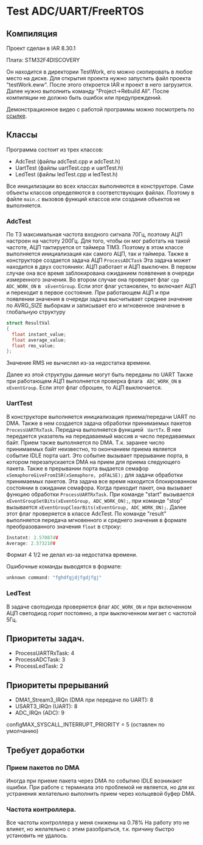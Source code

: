 # Test ADC/UART/FreeRTOS

## Компиляция
Проект сделан в IAR 8.30.1

Плата: STM32F4DISCOVERY

Он находится в директории TestWork, его можно скопировать в любое место на диске. Для открытия проекта нужно запустить файл проекта "testWork.eww". После этого откроется IAR и проект в него загрузится. Далее нужно выполнить команду "Project->Rebuild All". После компиляции не должно быть ошибок или предупреждений.

Демонстрационное видео с работой программы можно посмотреть по [ссылке](https://youtu.be/v4UJ3gqKli8).



## Классы
Программа состоит из трех классов:
- AdcTest (файлы adcTest.cpp и adcTest.h)
- UartTest (файлы uartTest.cpp и uartTest.h)
- LedTest (файлы ledTest.cpp и ledTest.h)

Все иницилизации во всех классах выполняются в конструкторе. Сами объекты классов определяются в соответствующих файлах. Поэтому в файле ```main.c``` вызовов функций классов или создания объектов не выполняется.

### AdcTest
По ТЗ максимальная частота входного сигнала 70Гц, поэтому АЦП настроен на частоту 200Гц. Для того, чтобы он мог работать на такой частоте, АЦП тактируется от таймера TIM3. Поэтому в этом классе выполняется инициализация как самого АЦП, так и таймера.
Также в конструкторе создается задача АЦП ``` ProcessADCTask ``` Эта задача может находится в двух состояниях: АЦП работает и АЦП выключен. В первом случае она все время заблокирована ожиданием появления в очереди измеренного значения. Во втором случае она проверяет флаг ```cpp ADC_WORK_ON``` в ``` xEventGroup```. Если этот флаг установлен, то включает АЦП и переходит в первое состояние.
При работающем АЦП и при появлении значения в очереди задача высчитывает среднее значение по AVRG_SIZE выборкам и записывает его и мгновенное значение в глобальную структуру
```cpp
struct ResultVal
{
  float instant_value;
  float average_value;
  float rms_value;
};
```
Значение RMS не вычислял из-за недостатка времени.

Далее из этой структуры данные могут быть переданы по UART
Также при работающем АЦП выполняется проверка флага ``` ADC_WORK_ON``` в ``` xEventGroup```. Если этот флаг сброшен, то АЦП выключается.


### UartTest
В конструкторе выполняется инициализация приема/передачи UART по DMA. Также в нем создается задача обработки принимаемых пакетов ```ProcessUARTRxTask```.
Передача выполняется функцией ``` UartTx```. В нее передается указатель на передаваемый массив и число передаваемых байт.
Прием также выполняется по DMA. Т.к. заранее число принимаемых байт неизвестно, то окончанием приема является событие IDLE порта uart. Это событие вызывает прерывание порта, в котором перезапускается DMA на прием для приема следующего пакета. 
Также в прерывании порта выдается семафор ```xSemaphoreGiveFromISR(xSemaphore, pdFALSE);``` для задачи обработки принимаемых пакетов. Эта задача все время находится блокированном состоянии в ожидании семафора. Когда приходит пакет, она вызывает функцию обработки ```ProcessUARTRxTask```. При команде "start" вызывается ```xEventGroupSetBits(xEventGroup, ADC_WORK_ON);```, при команде "stop" вызывается ```xEventGroupClearBits(xEventGroup, ADC_WORK_ON);```. Далее этот флаг проверяется в классе AdcTest. По команде "result" выполняется передача мгновенного и среднего значения в формате преобразованного значения ```float``` в строку:
```cpp
Instatnt: 2.570874V
Average: 2.573210V
```
Формат 4 1/2 не делал из-за недостатка времени.

Ошибочные команды выводятся в формате:
```cpp
unknown command: "fghdfgjdjfgdjfgj"
```

### LedTest
В задаче свотодиода проверяется флаг ```ADC_WORK_ON``` и при включенном АЦП светодиод горит постоянно, а при выключенном мигает с частотой 5Гц.

## Приоритеты задач.
- ProcessUARTRxTask: 4
- ProcessADCTask: 3
- ProcessLedTask: 2

## Приоритеты прерываний
- DMA1_Stream3_IRQn (DMA при передаче по UART): 8
- USART3_IRQn (UART): 8
- ADC_IRQn (ADC): 9

configMAX_SYSCALL_INTERRUPT_PRIORITY = 5 (оставлен по умолчанию)



## Требует доработки
### Прием пакетов по DMA
Иногда при приеме пакета через DMA по событию IDLE возникают ошибки. При работе с терминала это проблемой не является, но для их устранения желательно выполнить прием через кольцевой буфер DMA.
### Частота контроллера.
Все частоты контроллера у меня снижены на 0.78% На работу это не влияет, но желательно с этим разобраться, т.к. причину быстро установить не удалось.


